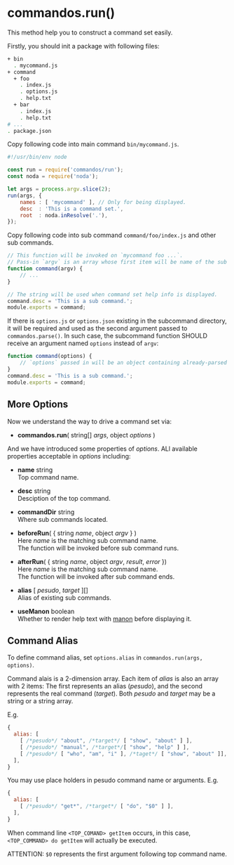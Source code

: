 #   commandos.run()

This method help you to construct a command set easily.

Firstly, you should init a package with following files:

```bash
+ bin
  . mycommand.js
+ command
  + foo
    . index.js
    . options.js
    . help.txt
  + bar
    . index.js
    . help.txt
# ...
. package.json
```

Copy following code into main command `bin/mycommand.js`.
```javascript
#!/usr/bin/env node

const run = require('commandos/run');
const noda = require('noda');

let args = process.argv.slice(2);
run(args, {
    names : [ 'mycommand' ], // Only for being displayed.
    desc  : 'This is a command set.',
    root  : noda.inResolve('.'),
});
```

Copy following code into sub command `command/foo/index.js` and other sub commands.
```javascript
// This function will be invoked on `mycommand foo ...`.
// Pass-in `argv` is an array whose first item will be name of the sub command.
function command(argv) {
    // ...
}

// The string will be used when command set help info is displayed.
command.desc = 'This is a sub command.';
module.exports = command;
```

If there is `options.js` or `options.json` existing in the subcommand directory, it will be required and used as the second argument passed to `commandos.parse()`. In such case, the subcommand function SHOULD receive an argument named `options` instead of `argv`:
```javascript
function command(options) {
    // `options` passed in will be an object containing already-parsed options instead of raw argv.
}
command.desc = 'This is a sub command.';
module.exports = command;
```

##  More Options

Now we understand the way to drive a command set via:
* __commandos.run__( string[] *args*, object *options* )

And we have introduced some properties of *options*. ALl available properties acceptable in *options* including:

* __name__ string  
  Top command name.

* __desc__ string  
  Desciption of the top command.

*	__commandDir__ string  
  Where sub commands located.

*	__beforeRun__( { string *name*, object *argv* } )  
  Here *name* is the matching sub command name.  
  The function will be invoked before sub command runs.

*	__afterRun__( { string *name*, object *argv*, *result*, *error* })  
  Here *name* is the matching sub command name.  
  The function will be invoked after sub command ends.
  
*	__alias__ [ *pesudo*, *target* ][]  
  Alias of existing sub commands.  

* __useManon__ boolean  
  Whether to render help text with [manon](https://www.npmjs.com/package/manon) before displaying it.
  
##  Command Alias 

To define command alias, set `options.alias` in `commandos.run(args, options)`.

Command alais is a 2-dimension array. Each item of *alias* is also an array with 2 items: The first represents an alias (*pesudo*), and the second represents the real command (*target*). Both *pesudo* and *target* may be a string or a string array. 

E.g.
```javascript
{ 
  alias: [
    [ /*pesudo*/ "about", /*target*/ [ "show", "about" ] ],
    [ /*pesudo*/ "manual", /*target*/[ "show", "help" ] ],
    [ /*pesudo*/ [ "who", "am", "i" ], /*taget*/ [ "show", "about" ]],
  ],
}
```

You may use place holders in pesudo command name or arguments. E.g.
```javascript
{ 
  alias: [
    [ /*pesudo*/ "get*", /*target*/ [ "do", "$0" ] ],
  ],
}
```
When command line `<TOP_COMAND> getItem` occurs, in this case, `<TOP_COMMAND> do getItem` will actually be executed.

ATTENTION: `$0` represents the first argument following top command name.
 